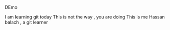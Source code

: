 DEmo 

I am learning git today
This is not the way , you are doing 
This is me Hassan balach , a git learner
